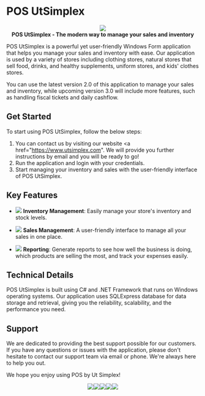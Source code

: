 # POS UtSimplex

<p align="center">
  <img src="https://img.icons8.com/material/144/000000/cash-register.png"/><br>
  <b>POS UtSimplex - The modern way to manage your sales and inventory</b>
</p>

POS UtSimplex is a powerful yet user-friendly Windows Form application that helps you manage your sales and inventory with ease. Our application is used by a variety of stores including clothing stores, natural stores that sell food, drinks, and healthy supplements, uniform stores, and kids' clothes stores.

You can use the latest version 2.0 of this application to manage your sales and inventory, while upcoming version 3.0 will include more features, such as handling fiscal tickets and daily cashflow. 

## Get Started

To start using POS UtSimplex, follow the below steps:

1. You can contact us by visiting our website <a href="https://www.utsimplex.com". We will provide you further instructions by email and you will be ready to go!
2. Run the application and login with your credentials.
3. Start managing your inventory and sales with the user-friendly interface of POS UtSimplex.

## Key Features

- <img src="https://img.icons8.com/material/24/000000/product.png"/> **Inventory Management**: Easily manage your store's inventory and stock levels. 

- <img src="https://img.icons8.com/material/24/000000/sale--v1.png"/> **Sales Management**: A user-friendly interface to manage all your sales in one place.

- <img src="https://img.icons8.com/material/24/000000/file.png"/> **Reporting**: Generate reports to see how well the business is doing, which products are selling the most, and track your expenses easily.

## Technical Details

POS UtSimplex is built using C# and .NET Framework that runs on Windows operating systems. Our application uses SQLExpress database for data storage and retrieval, giving you the reliability, scalability, and the performance you need.


## Support

We are dedicated to providing the best support possible for our customers. If you have any questions or issues with the application, please don't hesitate to contact our support team via email or phone. We're always here to help you out.

We hope you enjoy using POS by Ut Simplex! 

<p align="center">
  <img src="https://img.icons8.com/ios/24/000000/star--v1.png"/><img src="https://img.icons8.com/ios/24/000000/star--v1.png"/><img src="https://img.icons8.com/ios/24/000000/star--v1.png"/><img src="https://img.icons8.com/ios/24/000000/star--v1.png"/><img src="https://img.icons8.com/ios/24/000000/star--v1.png"/>
</p>


